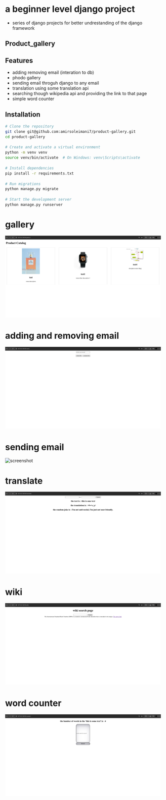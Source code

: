 # a beginner level django project
- series of django projects for better undrestanding of the django framework

## Product_gallery

## Features
- adding removing email (interation to db)
- phodo gallery
- sending email throguh django to any email
- translation using some translation api
- searching though wikipedia api and providing the link to that page
- simple word counter


## Installation 
```bash
# Clone the repository
git clone git@github.com:amirsoleimani7/product-gallery.git
cd product-gallery

# Create and activate a virtual environment
python -m venv venv
source venv/bin/activate  # On Windows: venv\Scripts\activate

# Install dependencies
pip install -r requirements.txt

# Run migrations
python manage.py migrate

# Start the development server
python manage.py runserver
```

# gallery
![screenshot](screenshots/gallery.png)

# adding and removing email
![screenshot](screenshots/adding_and_removing_email.png)

# sending email
![screenshot](screenshots/send-email.png)

# translate
![screenshot](screenshots/translate.png)

# wiki
![screenshot](screenshots/wiki.png)

# word counter
![screenshot](screenshots/word_counter.png)





